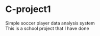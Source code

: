 # C-project1
Simple soccer player data analysis system<br>
This is a school project that I have done
